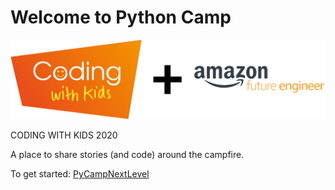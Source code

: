 # Welcome to Python Camp

![brand](./images/branding.png)

CODING WITH KIDS 2020

A place to share stories (and code) around the campfire.

To get started:  [PyCampNextLevel](PyCampNextLevel.ipynb)
